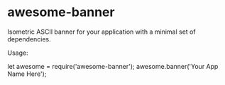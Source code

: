 # awesome-banner

Isometric ASCII banner for your application with a minimal set of dependencies.

Usage:

let awesome = require('awesome-banner');
awesome.banner('Your App Name Here');
